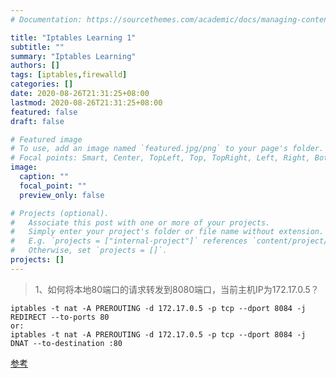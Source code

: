 ```yaml
---
# Documentation: https://sourcethemes.com/academic/docs/managing-content/

title: "Iptables Learning 1"
subtitle: ""
summary: "Iptables Learning"
authors: []
tags: [iptables,firewalld]
categories: []
date: 2020-08-26T21:31:25+08:00
lastmod: 2020-08-26T21:31:25+08:00
featured: false
draft: false

# Featured image
# To use, add an image named `featured.jpg/png` to your page's folder.
# Focal points: Smart, Center, TopLeft, Top, TopRight, Left, Right, BottomLeft, Bottom, BottomRight.
image:
  caption: ""
  focal_point: ""
  preview_only: false

# Projects (optional).
#   Associate this post with one or more of your projects.
#   Simply enter your project's folder or file name without extension.
#   E.g. `projects = ["internal-project"]` references `content/project/deep-learning/index.md`.
#   Otherwise, set `projects = []`.
projects: []
---
```


> 1、如何将本地80端口的请求转发到8080端口，当前主机IP为172.17.0.5？

```
iptables -t nat -A PREROUTING -d 172.17.0.5 -p tcp --dport 8084 -j REDIRECT --to-ports 80
or:
iptables -t nat -A PREROUTING -d 172.17.0.5 -p tcp --dport 8084 -j DNAT --to-destination :80
```

[参考](https://unix.stackexchange.com/questions/144497/in-iptables-what-is-the-difference-between-targets-dnat-and-redirect)

